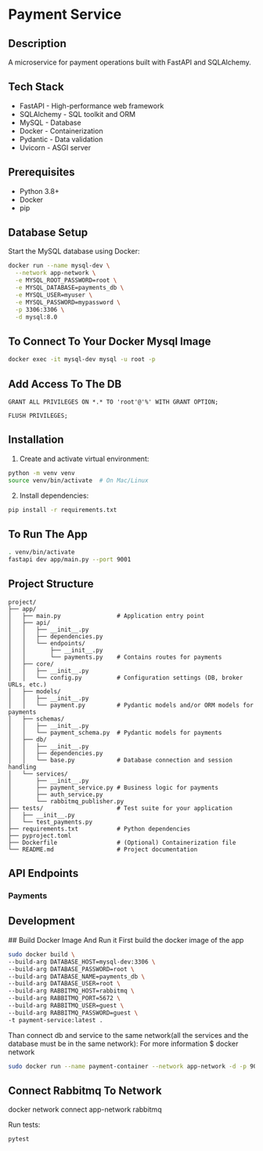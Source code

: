 # Payment Service

## Description
A microservice for payment operations built with FastAPI and SQLAlchemy.

## Tech Stack
- FastAPI - High-performance web framework
- SQLAlchemy - SQL toolkit and ORM
- MySQL - Database
- Docker - Containerization
- Pydantic - Data validation
- Uvicorn - ASGI server

## Prerequisites
- Python 3.8+
- Docker
- pip

## Database Setup
Start the MySQL database using Docker:

```bash
docker run --name mysql-dev \
  --network app-network \
  -e MYSQL_ROOT_PASSWORD=root \
  -e MYSQL_DATABASE=payments_db \
  -e MYSQL_USER=myuser \
  -e MYSQL_PASSWORD=mypassword \
  -p 3306:3306 \
  -d mysql:8.0
```
## To Connect To Your Docker Mysql Image
```bash
docker exec -it mysql-dev mysql -u root -p
```


## Add Access To The DB
```
GRANT ALL PRIVILEGES ON *.* TO 'root'@'%' WITH GRANT OPTION;

FLUSH PRIVILEGES;
```

## Installation

1. Create and activate virtual environment:
```bash
python -m venv venv
source venv/bin/activate  # On Mac/Linux
```

2. Install dependencies:
```bash
pip install -r requirements.txt
```
## To Run The App
```bash
. venv/bin/activate
fastapi dev app/main.py --port 9001
```
## Project Structure
```
project/
├── app/
│   ├── main.py                # Application entry point
│   ├── api/
│   │   ├── __init__.py
│   │   ├── dependencies.py
│   │   └── endpoints/
│   │       ├── __init__.py
│   │       └── payments.py    # Contains routes for payments
│   ├── core/
│   │   ├── __init__.py
│   │   └── config.py          # Configuration settings (DB, broker URLs, etc.)
│   ├── models/
│   │   ├── __init__.py
│   │   └── payment.py         # Pydantic models and/or ORM models for payments
│   ├── schemas/
│   │   ├── __init__.py
│   │   └── payment_schema.py  # Pydantic models for payments
│   ├── db/
│   │   ├── __init__.py
│   │   ├── dependencies.py
│   │   └── base.py            # Database connection and session handling
│   └── services/
│       ├── __init__.py
│       ├── payment_service.py # Business logic for payments
│       ├── auth_service.py  
│       └── rabbitmq_publisher.py
├── tests/                     # Test suite for your application
│   ├── __init__.py
│   └── test_payments.py
├── requirements.txt           # Python dependencies
├── pyproject.toml 
├── Dockerfile                 # (Optional) Containerization file
└── README.md                  # Project documentation

```

## API Endpoints

### Payments


## Development

## Build Docker Image And Run it
First build the docker image of the app
```bash
sudo docker build \
--build-arg DATABASE_HOST=mysql-dev:3306 \
--build-arg DATABASE_PASSWORD=root \
--build-arg DATABASE_NAME=payments_db \
--build-arg DATABASE_USER=root \
--build-arg RABBITMQ_HOST=rabbitmq \
--build-arg RABBITMQ_PORT=5672 \
--build-arg RABBITMQ_USER=guest \
--build-arg RABBITMQ_PASSWORD=guest \
-t payment-service:latest .
```
Than connect db and service to the same network(all the services and the database must be in the same network):
For more information $ docker network
```bash
sudo docker run --name payment-container --network app-network -d -p 9001:9001 payment-service:latest

```

## Connect Rabbitmq To Network
docker network connect app-network rabbitmq

Run tests:
```bash
pytest
```